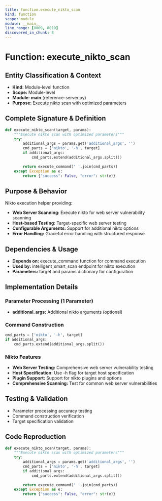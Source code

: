 ```yaml
---
title: function.execute_nikto_scan
kind: function
scope: module
module: __main__
line_range: [8009, 8019]
discovered_in_chunk: 8
---
```


# Function: execute_nikto_scan

## Entity Classification & Context
- **Kind:** Module-level function
- **Scope:** Module-level
- **Module:** __main__ (reference-server.py)
- **Purpose:** Execute nikto scan with optimized parameters

## Complete Signature & Definition
```python
def execute_nikto_scan(target, params):
    """Execute nikto scan with optimized parameters"""
    try:
        additional_args = params.get('additional_args', '')
        cmd_parts = ['nikto', '-h', target]
        if additional_args:
            cmd_parts.extend(additional_args.split())
            
        return execute_command(' '.join(cmd_parts))
    except Exception as e:
        return {"success": False, "error": str(e)}
```

## Purpose & Behavior
Nikto execution helper providing:
- **Web Server Scanning:** Execute nikto for web server vulnerability scanning
- **Host-based Testing:** Target-specific web server testing
- **Configurable Arguments:** Support for additional nikto options
- **Error Handling:** Graceful error handling with structured response

## Dependencies & Usage
- **Depends on:** execute_command function for command execution
- **Used by:** intelligent_smart_scan endpoint for nikto execution
- **Parameters:** target and params dictionary for configuration

## Implementation Details

### Parameter Processing (1 Parameter)
- **additional_args:** Additional nikto arguments (optional)

### Command Construction
```python
cmd_parts = ['nikto', '-h', target]
if additional_args:
    cmd_parts.extend(additional_args.split())
```

### Nikto Features
- **Web Server Testing:** Comprehensive web server vulnerability testing
- **Host Specification:** Use -h flag for target host specification
- **Plugin Support:** Support for nikto plugins and options
- **Comprehensive Scanning:** Test for common web server vulnerabilities

## Testing & Validation
- Parameter processing accuracy testing
- Command construction verification
- Target specification validation

## Code Reproduction
```python
def execute_nikto_scan(target, params):
    """Execute nikto scan with optimized parameters"""
    try:
        additional_args = params.get('additional_args', '')
        cmd_parts = ['nikto', '-h', target]
        if additional_args:
            cmd_parts.extend(additional_args.split())
            
        return execute_command(' '.join(cmd_parts))
    except Exception as e:
        return {"success": False, "error": str(e)}
```
